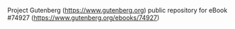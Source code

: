 Project Gutenberg (https://www.gutenberg.org) public repository for
eBook #74927 (https://www.gutenberg.org/ebooks/74927)
